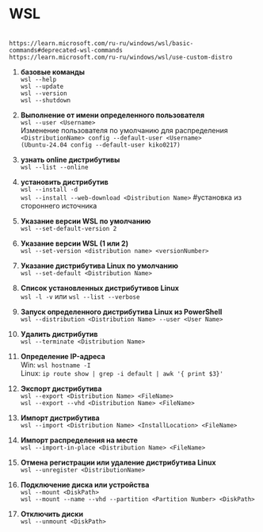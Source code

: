 # WSL
<br/> `https://learn.microsoft.com/ru-ru/windows/wsl/basic-commands#deprecated-wsl-commands`
<br/> `https://learn.microsoft.com/ru-ru/windows/wsl/use-custom-distro`

1) **базовые команды**
<br/>	`wsl --help`
<br/>	`wsl --update`
<br/>	`wsl --version`
<br/>	`wsl --shutdown`

2) **Выполнение от имени определенного пользователя**
<br/>	`wsl --user <Username>`
<br/>	Изменение пользователя по умолчанию для распределения
<br/>		`<DistributionName> config --default-user <Username>`
<br/>		`(Ubuntu-24.04 config --default-user kiko0217)`

3) **узнать online дистрибутивы**
<br/> `wsl --list --online`

4) **установить дистрибутив**
<br/> `wsl --install -d`
<br/> `wsl --install --web-download <Distribution Name>` #установка из стороннего источника

5) **Указание версии WSL по умолчанию**
<br/>	`wsl --set-default-version 2`

6) **Указание версии WSL (1 или 2)**
<br/>	`wsl --set-version <distribution name> <versionNumber>`

7) **Указание дистрибутива Linux по умолчанию**
<br/>	`wsl --set-default <Distribution Name>`

8) **Список установленных дистрибутивов Linux**
<br/>	`wsl -l -v` или `wsl --list --verbose`

9) **Запуск определенного дистрибутива Linux из PowerShell**
<br/>	`wsl --distribution <Distribution Name> --user <User Name>`

10) **Удалить дистрибутив**
<br/>	`wsl --terminate <Distribution Name>`
 
11) **Определение IP-адреса**
<br/>	Win: `wsl hostname -I`
<br/>	Linux: `ip route show | grep -i default | awk '{ print $3}'`

13) **Экспорт дистрибутива**
<br/>	`wsl --export <Distribution Name> <FileName>`
<br/>	`wsl --export --vhd <Distribution Name> <FileName>`
 
14) **Импорт дистрибутива**
<br/>	`wsl --import <Distribution Name> <InstallLocation> <FileName>`
 
15) **Импорт распределения на месте**
<br/>	`wsl --import-in-place <Distribution Name> <FileName>`
 
16) **Отмена регистрации или удаление дистрибутива Linux**
<br/>	`wsl --unregister <DistributionName>`
 
17) **Подключение диска или устройства**
<br/>	`wsl --mount <DiskPath>`
<br/>	`wsl --mount --name --vhd --partition <Partition Number> <DiskPath>`
 
18) **Отключить диски**
<br/>	`wsl --unmount <DiskPath>`






